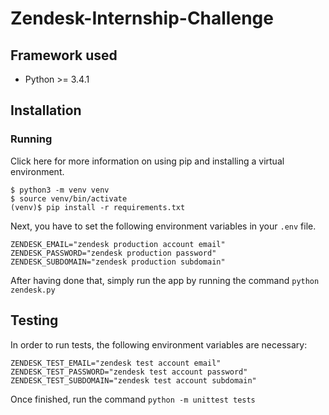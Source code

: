 # Zendesk-Internship-Challenge

## Framework used

- Python >= 3.4.1

## Installation

### Running

Click here for more information on using pip and installing a virtual environment.

```console
$ python3 -m venv venv
$ source venv/bin/activate
(venv)$ pip install -r requirements.txt
```

Next, you have to set the following environment variables in your `.env` file.

```
ZENDESK_EMAIL="zendesk production account email"
ZENDESK_PASSWORD="zendesk production password"
ZENDESK_SUBDOMAIN="zendesk production subdomain"
```

After having done that, simply run the app by running the command `python zendesk.py`

## Testing

In order to run tests, the following environment variables are necessary:

```
ZENDESK_TEST_EMAIL="zendesk test account email"
ZENDESK_TEST_PASSWORD="zendesk test account password"
ZENDESK_TEST_SUBDOMAIN="zendesk test account subdomain"
```

Once finished, run the command `python -m unittest tests`
